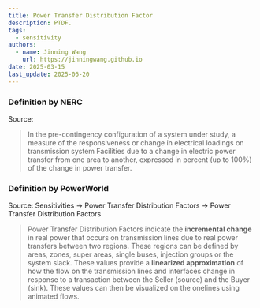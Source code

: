 ```yaml
---
title: Power Transfer Distribution Factor
description: PTDF.
tags:
  - sensitivity
authors:
  - name: Jinning Wang
    url: https://jinningwang.github.io
date: 2025-03-15
last_update: 2025-06-20
---
```


### Definition by NERC

Source: <d-cite key="nerc2024glossary"></d-cite>

> In the pre-contingency configuration of a system under study, a measure of the responsiveness or change in electrical loadings on transmission system Facilities due to a change in electric power transfer from one area to another, expressed in percent (up to 100%) of the change in power transfer.

### Definition by PowerWorld

Source: <d-cite key="powerworld2025manual"></d-cite> Sensitivities -> Power Transfer Distribution Factors -> Power Transfer Distribution Factors

> Power Transfer Distribution Factors indicate the **incremental change** in real power that occurs on transmission lines due to real power transfers between two regions. These regions can be defined by areas, zones, super areas, single buses, injection groups or the system slack. These values provide a **linearized approximation** of how the flow on the transmission lines and interfaces change in response to a transaction between the Seller (source) and the Buyer (sink). These values can then be visualized on the onelines using animated flows.
